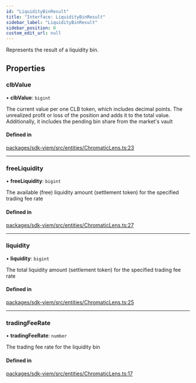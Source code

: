 ```yaml
---
id: "LiquidityBinResult"
title: "Interface: LiquidityBinResult"
sidebar_label: "LiquidityBinResult"
sidebar_position: 0
custom_edit_url: null
---
```


Represents the result of a liquidity bin.

## Properties

### clbValue

• **clbValue**: `bigint`

The current value per one CLB token, which includes decimal points.
The unrealized profit or loss of the position and adds it to the total value.
Additionally, it includes the pending bin share from the market's vault

#### Defined in

[packages/sdk-viem/src/entities/ChromaticLens.ts:23](https://github.com/chromatic-protocol/sdk/blob/2297d93/packages/sdk-viem/src/entities/ChromaticLens.ts#L23)

___

### freeLiquidity

• **freeLiquidity**: `bigint`

The available (free) liquidity amount (settlement token) for the specified trading fee rate

#### Defined in

[packages/sdk-viem/src/entities/ChromaticLens.ts:27](https://github.com/chromatic-protocol/sdk/blob/2297d93/packages/sdk-viem/src/entities/ChromaticLens.ts#L27)

___

### liquidity

• **liquidity**: `bigint`

The total liquidity amount (settlement token) for the specified trading fee rate

#### Defined in

[packages/sdk-viem/src/entities/ChromaticLens.ts:25](https://github.com/chromatic-protocol/sdk/blob/2297d93/packages/sdk-viem/src/entities/ChromaticLens.ts#L25)

___

### tradingFeeRate

• **tradingFeeRate**: `number`

The trading fee rate for the liquidity bin

#### Defined in

[packages/sdk-viem/src/entities/ChromaticLens.ts:17](https://github.com/chromatic-protocol/sdk/blob/2297d93/packages/sdk-viem/src/entities/ChromaticLens.ts#L17)
